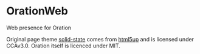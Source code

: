 # OrationWeb
Web presence for Oration

Original page theme [solid-state](https://html5up.net/solid-state) comes from [html5up](https://html5up.net/) and is licensed under CCAv3.0. Oration itself is licenced under MIT.
